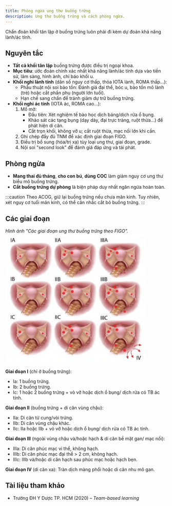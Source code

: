 ```yaml
---
title: Phòng ngừa ung thư buồng trứng
description: Ung thư buồng trứng và cách phòng ngừa.
---
```


Chẩn đoán khối tân lập ở buồng trứng luôn phải đi kèm dự đoán khả năng lành/ác tính.

## Nguyên tắc

- **Tất cả khối tân lập** buồng trứng được điều trị ngoại khoa.
- **Mục tiêu**: ước đoán chính xác nhất khả năng lành/ác tính dựa vào tiền sử, lâm sàng, hình ảnh, chỉ báo khối u.
- **Khối nghi lành tính** (dân số nguy cơ thấp, thỏa IOTA lành, ROMA thấp...):
  - Phẫu thuật nội soi bảo tồn: Đánh giá đại thể, bóc u, bảo tồn mô lành (trẻ) hoặc cắt phần phụ (người lớn tuổi).
  - Hạn chế sang chấn để tránh giảm dự trữ buồng trứng.
- **Khối nghi ác tính** (IOTA ác, ROMA cao...):
  1.  Mổ mở:
      - Đầu tiên: Xét nghiệm tế bào học dịch báng/dịch rửa ổ bụng.
      - Khảo sát các tạng bụng (dạy dày, đại trực tràng, ruột thừa...) để phát hiện di căn.
      - Cắt trọn khối, không vỡ u; cắt ruột thừa, mạc nối lớn khi cần.
  2.  Ghi chép đầy đủ TNM để xác định giai đoạn FIGO.
  3.  Điều trị bổ sung (hóa/trị xạ) tùy loại ung thư, giai đoạn, grade.
  4.  Nội soi "second look" để đánh giá đáp ứng và tái phát.

## Phòng ngừa

- **Mang thai đủ tháng**, **cho con bú**, **dùng COC** làm giảm nguy cơ ung thư biểu mô buồng trứng.
- **Cắt buồng trứng dự phòng** là biện pháp duy nhất ngăn ngừa hoàn toàn.

:::caution
Theo ACOG, giữ lại buồng trứng nếu chưa mãn kinh. Tuy nhiên, xét nguy cơ tuổi mãn kinh, có thể cân nhắc cắt bỏ buồng trứng.
:::

## Các giai đoạn

_Hình ảnh "Các giai đoạn ung thư buồng trứng theo FIGO"._
![Các giai đoạn ung thư buồng trứng theo FIGO](./_images/phong-ngua-ung-thu-buong-trung/giai-doan-ung-thu-buong-trung-theo-figo.png)

**Giai đoạn I** (chỉ ở buồng trứng):

- Ia: 1 buồng trứng.
- Ib: 2 buồng trứng.
- Ic: 1 hoặc 2 buồng trứng + vỏ vỡ hoặc dịch ổ bụng/ dịch rửa có TB ác tính.

**Giai đoạn II** (buồng trứng + di căn vùng chậu):

- IIa: Di căn tử cung/vòi trứng.
- IIb: Di căn vùng chậu khác.
- IIc: IIa hoặc IIb + vỏ vỡ hoặc dịch ổ bụng/ dịch rửa có TB ác tính.

**Giai đoạn III** (ngoài vùng chậu và/hoặc hạch & di căn bề mặt gan/ mạc nối):

- IIIa: Di căn phúc mạc vi thể, không hạch.
- IIIb: Di căn phúc mạc đại thể > 2 cm, không hạch.
- IIIc: IIIb và/hoặc di căn hạch sau phúc mạc hoặc hạch bẹn.

**Giai đoạn IV** (di căn xa): Tràn dịch màng phổi hoặc di căn nhu mô gan.

## Tài liệu tham khảo

- Trường ĐH Y Dược TP. HCM (2020) – _Team-based learning_
